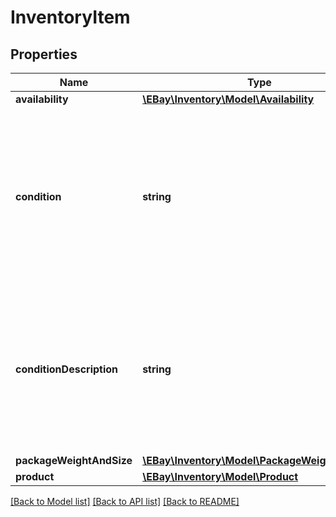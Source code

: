 # InventoryItem

## Properties
Name | Type | Description | Notes
------------ | ------------- | ------------- | -------------
**availability** | [**\EBay\Inventory\Model\Availability**](Availability.md) |  | [optional] 
**condition** | **string** | This enumeration value indicates the condition of the item. Supported item condition values will vary by eBay site and category. To see which item condition values that a particular eBay category supports, use the &lt;a href&#x3D;\&quot;/api-docs/sell/metadata/resources/marketplace/methods/getItemConditionPolicies\&quot;&gt;getItemConditionPolicies&lt;/a&gt; method of the &lt;strong&gt;Metadata API&lt;/strong&gt;. This method returns condition ID values that map to the enumeration values defined in the &lt;a href&#x3D;\&quot;/api-docs/sell/inventory/types/slr:ConditionEnum\&quot;&gt;ConditionEnum&lt;/a&gt; type. The &lt;a href&#x3D;\&quot;/api-docs/sell/static/metadata/condition-id-values.html\&quot;&gt;Item condition ID and name values&lt;/a&gt; topic in the &lt;strong&gt;Selling Integration Guide&lt;/strong&gt; has a table that maps condition ID values to &lt;strong&gt;ConditionEnum&lt;/strong&gt; values. The &lt;strong&gt;getItemConditionPolicies&lt;/strong&gt; call reference page has more information.&lt;br&gt;&lt;br&gt; A &lt;strong&gt;condition&lt;/strong&gt; value is optional up until the seller is ready to publish an offer with the SKU, at which time it becomes required for most eBay categories. For implementation help, refer to &lt;a href&#x3D;&#x27;https://developer.ebay.com/api-docs/sell/inventory/types/slr:ConditionEnum&#x27;&gt;eBay API documentation&lt;/a&gt; | [optional] 
**conditionDescription** | **string** | This string field is used by the seller to more clearly describe the condition of a used inventory item, or an inventory item whose &lt;strong&gt;condition&lt;/strong&gt; value is not &lt;code&gt;NEW&lt;/code&gt;, &lt;code&gt;LIKE_NEW&lt;/code&gt;, &lt;code&gt;NEW_OTHER&lt;/code&gt;, or &lt;code&gt;NEW_WITH_DEFECTS&lt;/code&gt;.&lt;br/&gt;&lt;br/&gt; The &lt;strong&gt;conditionDescription&lt;/strong&gt; field is available for all eBay categories. If the &lt;strong&gt;conditionDescription&lt;/strong&gt; field is used with an item in one of the new conditions (mentioned in previous paragraph), eBay will simply ignore this field if included, and eBay will return a warning message to the user. &lt;br/&gt;&lt;br/&gt; This field should only be used to further clarify the condition of the used item. It should not be used for branding, promotions, shipping, returns, payment or other information unrelated to the condition of the used item. Make sure that the &lt;strong&gt;condition&lt;/strong&gt; value, condition description, listing description, and the item&#x27;s pictures do not contradict one another. &lt;br /&gt;&lt;br /&gt; This field is not always required, but is required if an inventory item is being updated and a condition description already exists for that inventory item. &lt;br /&gt;&lt;br /&gt; This field is returned in the &lt;strong&gt;getInventoryItem&lt;/strong&gt; and &lt;strong&gt;getInventoryItems&lt;/strong&gt; calls if a condition description was provided for a used inventory item.&lt;br/&gt;&lt;br/&gt;&lt;strong&gt;Max Length&lt;/strong&gt;: 1000. | [optional] 
**packageWeightAndSize** | [**\EBay\Inventory\Model\PackageWeightAndSize**](PackageWeightAndSize.md) |  | [optional] 
**product** | [**\EBay\Inventory\Model\Product**](Product.md) |  | [optional] 

[[Back to Model list]](../../README.md#documentation-for-models) [[Back to API list]](../../README.md#documentation-for-api-endpoints) [[Back to README]](../../README.md)

